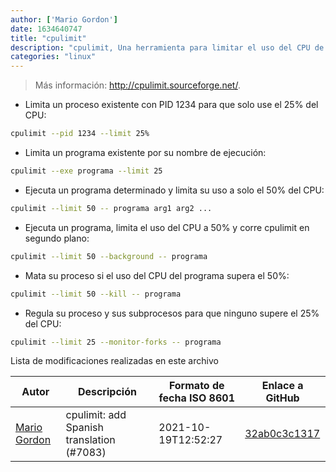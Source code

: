 ```yaml
---
author: ['Mario Gordon']
date: 1634640747
title: "cpulimit"
description: "cpulimit, Una herramienta para limitar el uso del CPU de otros procesos."
categories: "linux"
---
```

> Más información: <http://cpulimit.sourceforge.net/>.

- Limita un proceso existente con PID 1234 para que solo use el 25% del CPU:

```bash
cpulimit --pid 1234 --limit 25%
```

- Limita un programa existente por su nombre de ejecución:

```bash
cpulimit --exe programa --limit 25
```

- Ejecuta un programa determinado y limita su uso a solo el 50% del CPU:

```bash
cpulimit --limit 50 -- programa arg1 arg2 ...
```

- Ejecuta un programa, limita el uso del CPU a 50% y corre cpulimit en segundo plano:

```bash
cpulimit --limit 50 --background -- programa
```

- Mata su proceso si el uso del CPU del programa supera el 50%:

```bash
cpulimit --limit 50 --kill -- programa
```

- Regula su proceso y sus subprocesos para que ninguno supere el 25% del CPU:

```bash
cpulimit --limit 25 --monitor-forks -- programa
```
Lista de modificaciones realizadas en este archivo


Autor | Descripción | Formato de fecha ISO 8601 | Enlace a GitHub
------|-----|-----|-----
[Mario Gordon](mailto:80539604+maegop@users.noreply.github.com) | cpulimit: add Spanish translation (#7083) | 2021-10-19T12:52:27 | [32ab0c3c1317](https://github.com/tldr-pages/tldr/commit/32ab0c3c131777505f6d98607ac50f6626972e90)

